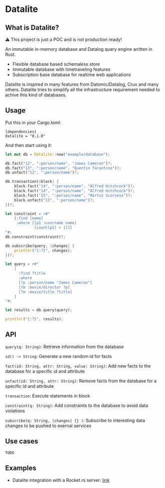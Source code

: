 # Datalite

## What is Datalite?

:warning: This project is just a POC and is not production ready!

An immutable in-memory database and Datalog query engine written in Rust.

- Flexible database based schemaless store
- Immutable database with timetraveling features
- Subscription base database for realtime web applications

Datalite is inspired in many features from Datomic/Datalog, Crux and many
others. Datalite tries to simplify all the infrastructure requirement needed to
achive this kind of databases.

## Usage

Put this in your Cargo.toml:

```
[dependencies]
datalite = "0.1.0"
```

And then start using it:

```rust
let mut db = Datalite::new("example/database");

db.fact("12", ":person/name", "James Cameron")?;
db.fact("13", ":person/name", "Quentin Tarantino")?;
db.unfact("12", ":person/name")?;

db.transaction(|block| {
    block.fact("14", ":person/name", "Alfred Hitchcock")?;
    block.fact("14", ":person/name", "Alfred Hitchcock")?;
    block.fact("15", ":person/name", "Martin Scorsese")?;
    block.unfact("13", ":person/name")?;
})?;

let constraint = r#"
    {:find [name]
     :where [[p1 :username name]
             [count(p1) < 1]]}
"#;
db.constraint(constraint)?;

db.subscribe(query, |changes| {
    println!("{:?}", changes);
})?;

let query = r#"
    [
      :find ?title
      :where
      [?p :person/name "James Cameron"]
      [?m :movie/director ?p]
      [?m :movie/title ?title]
    ]
"#;

let results = db.query(query);

println!("{:?}", results);
```

## API

`query(q: String)`: Retrieve information from the database

`id() -> String`: Generate a new random id for facts

`fact(id: String, attr: String, value: String)`: Add new facts to the database for a specific id and attribute

`unfact(id: String, attr: String)`: Remove facts from the database for a specific id and attribute

`transaction`: Execute statements in block

`constraint(q: String)`: Add constraints to the database to avoid data violations

`subscribe(q: String, |changes| {} )`: Subscribe to interesting data changes to be pushed to exernal services

## Use cases

`TODO`

## Examples

- Datalite integration with a Rocket.rs server: [link](https://github.com/fcsonline/datarocket)
